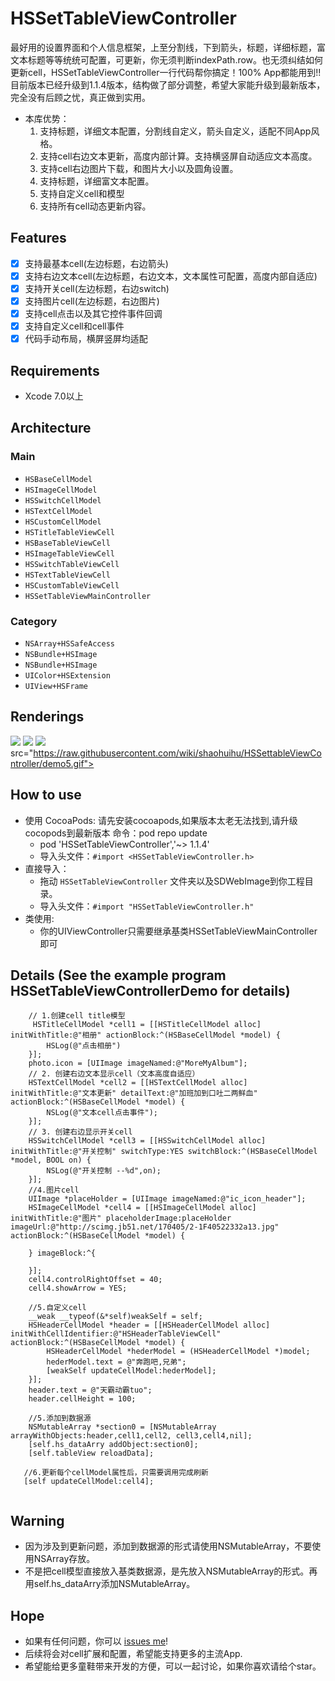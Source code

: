 # HSSetTableViewController

最好用的设置界面和个人信息框架，上至分割线，下到箭头，标题，详细标题，富文本标题等等统统可配置，可更新，你无须判断indexPath.row。也无须纠结如何更新cell，HSSetTableViewController一行代码帮你搞定！100% App都能用到!!目前版本已经升级到1.1.4版本，结构做了部分调整，希望大家能升级到最新版本，完全没有后顾之忧，真正做到实用。
- 本库优势：
   1. 支持标题，详细文本配置，分割线自定义，箭头自定义，适配不同App风格。
   3. 支持cell右边文本更新，高度内部计算。支持横竖屏自动适应文本高度。
   4. 支持cell右边图片下载，和图片大小以及圆角设置。
   5. 支持标题，详细富文本配置。
   7. 支持自定义cell和模型
   6. 支持所有cell动态更新内容。
## Features
- [x] 支持最基本cell(左边标题，右边箭头)
- [x] 支持右边文本cell(左边标题，右边文本，文本属性可配置，高度内部自适应)
- [x] 支持开关cell(左边标题，右边switch)
- [x] 支持图片cell(左边标题，右边图片)
- [x] 支持cell点击以及其它控件事件回调
- [x] 支持自定义cell和cell事件
- [x] 代码手动布局，横屏竖屏均适配

## Requirements
* Xcode 7.0以上

## Architecture
### Main
- `HSBaseCellModel`
- `HSImageCellModel`
- `HSSwitchCellModel`
- `HSTextCellModel`
- `HSCustomCellModel`
- `HSTitleTableViewCell`
- `HSBaseTableViewCell`
- `HSImageTableViewCell`
- `HSSwitchTableViewCell`
- `HSTextTableViewCell`
- `HSCustomTableViewCell`
- `HSSetTableViewMainController`

### Category
- `NSArray+HSSafeAccess`
- `NSBundle+HSImage`
- `NSBundle+HSImage`
- `UIColor+HSExtension`
- `UIView+HSFrame`

## <a id="Renderings"></a>Renderings

<img src="https://raw.githubusercontent.com/wiki/shaohuihu/HSSettableViewController/demo1.gif"> <img src="https://raw.githubusercontent.com/wiki/shaohuihu/HSSettableViewController/demo3.gif"> <img src="https://raw.githubusercontent.com/wiki/shaohuihu/HSSettableViewController/demo4.gif"> 
src="https://raw.githubusercontent.com/wiki/shaohuihu/HSSettableViewController/demo5.gif"> 

## <a id="How to use"></a>How to use
* 使用 CocoaPods:
请先安装cocoapods,如果版本太老无法找到,请升级cocopods到最新版本 命令：pod repo update
  - pod 'HSSetTableViewController','~> 1.1.4'
  - 导入头文件：`#import <HSSetTableViewController.h>`
* 直接导入：
  - 拖动 `HSSetTableViewController` 文件夹以及SDWebImage到你工程目录。
  - 导入头文件：`#import "HSSetTableViewController.h"`
* 类使用: 
  - 你的UIViewController只需要继承基类HSSetTableViewMainController即可
## <a id="Details"></a>Details (See the example program HSSetTableViewControllerDemo for details)
```objc
    // 1.创建cell title模型
     HSTitleCellModel *cell1 = [[HSTitleCellModel alloc] initWithTitle:@"相册" actionBlock:^(HSBaseCellModel *model) {
        HSLog(@"点击相册")
    }];
    photo.icon = [UIImage imageNamed:@"MoreMyAlbum"];
    // 2. 创建右边文本显示cell（文本高度自适应）
    HSTextCellModel *cell2 = [[HSTextCellModel alloc] initWithTitle:@"文本更新" detailText:@"加班加到口吐二两鲜血" actionBlock:^(HSBaseCellModel *model) {
        NSLog(@"文本cell点击事件");
    }];
    // 3. 创建右边显示开关cell
    HSSwitchCellModel *cell3 = [[HSSwitchCellModel alloc] initWithTitle:@"开关控制" switchType:YES switchBlock:^(HSBaseCellModel *model, BOOL on) {
        NSLog(@"开关控制 --%d",on);
    }];
    //4.图片cell
    UIImage *placeHolder = [UIImage imageNamed:@"ic_icon_header"];
    HSImageCellModel *cell4 = [[HSImageCellModel alloc] initWithTitle:@"图片" placeholderImage:placeHolder imageUrl:@"http://scimg.jb51.net/170405/2-1F40522332a13.jpg" actionBlock:^(HSBaseCellModel *model) {
        
    } imageBlock:^{
        
    }];
    cell4.controlRightOffset = 40;
    cell4.showArrow = YES;
    
    //5.自定义cell
    __weak __typeof(&*self)weakSelf = self;
    HSHeaderCellModel *header = [[HSHeaderCellModel alloc] initWithCellIdentifier:@"HSHeaderTableViewCell" actionBlock:^(HSBaseCellModel *model) {
        HSHeaderCellModel *hederModel = (HSHeaderCellModel *)model;
        hederModel.text = @"奔跑吧,兄弟";
        [weakSelf updateCellModel:hederModel];
    }];
    header.text = @"天霸动霸tuo";
    header.cellHeight = 100;
    
    //5.添加到数据源
    NSMutableArray *section0 = [NSMutableArray arrayWithObjects:header,cell1,cell2, cell3,cell4,nil];
    [self.hs_dataArry addObject:section0];
    [self.tableView reloadData];
   
   //6.更新每个cellModel属性后，只需要调用完成刷新
   [self updateCellModel:cell4];
    
```

## <a id="Warning"></a>Warning

- 因为涉及到更新问题，添加到数据源的形式请使用NSMutableArray，不要使用NSArray存放。
- 不是把cell模型直接放入基类数据源，是先放入NSMutableArray的形式。再用self.hs_dataArry添加NSMutableArray。

## <a id="Hope"></a>Hope

- 如果有任何问题，你可以 [issues me](https://github.com/shaohuihu/HSSetTableViewController/issues/new)! 
- 后续将会对cell扩展和配置，希望能支持更多的主流App.
- 希望能给更多童鞋带来开发的方便，可以一起讨论，如果你喜欢请给个star。

